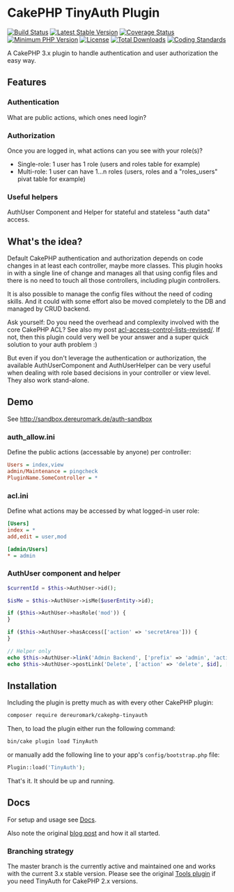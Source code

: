 # CakePHP TinyAuth Plugin

[![Build Status](https://api.travis-ci.org/dereuromark/cakephp-tinyauth.svg?branch=master)](https://travis-ci.org/dereuromark/cakephp-tinyauth)
[![Latest Stable Version](https://poser.pugx.org/dereuromark/cakephp-tinyauth/v/stable.svg)](https://packagist.org/packages/dereuromark/cakephp-tinyauth)
[![Coverage Status](https://coveralls.io/repos/dereuromark/cakephp-tinyauth/badge.svg)](https://coveralls.io/r/dereuromark/cakephp-tinyauth)
[![Minimum PHP Version](http://img.shields.io/badge/php-%3E%3D%205.5-8892BF.svg)](https://php.net/)
[![License](https://poser.pugx.org/dereuromark/cakephp-tinyauth/license.svg)](https://packagist.org/packages/dereuromark/cakephp-tinyauth)
[![Total Downloads](https://poser.pugx.org/dereuromark/cakephp-tinyauth/d/total.svg)](https://packagist.org/packages/dereuromark/cakephp-tinyauth)
[![Coding Standards](https://img.shields.io/badge/cs-PSR--2--R-yellow.svg)](https://github.com/php-fig-rectified/fig-rectified-standards)

A CakePHP 3.x plugin to handle authentication and user authorization the easy way.

## Features
### Authentication
What are public actions, which ones need login?

### Authorization
Once you are logged in, what actions can you see with your role(s)?

- Single-role: 1 user has 1 role (users and roles table for example)
- Multi-role: 1 user can have 1...n roles (users, roles and a "roles_users" pivat table for example)

### Useful helpers
AuthUser Component and Helper for stateful and stateless "auth data" access.

## What's the idea?
Default CakePHP authentication and authorization depends on code changes in at least each controller, maybe more classes.
This plugin hooks in with a single line of change and manages all that using config files and there is no need to touch all those controllers, including plugin controllers.

It is also possible to manage the config files without the need of coding skills. And it could with some effort also be moved completely to the DB and managed by CRUD backend.

Ask yourself: Do you need the overhead and complexity involved with the core CakePHP ACL? See also my post [acl-access-control-lists-revised/](http://www.dereuromark.de/2015/01/06/acl-access-control-lists-revised/).
If not, then this plugin could very well be your answer and a super quick solution to your auth problem :)

But even if you don't leverage the authentication or authorization, the available AuthUserComponent and AuthUserHelper
can be very useful when dealing with role based decisions in your controller or view level. They also work stand-alone.


## Demo
See http://sandbox.dereuromark.de/auth-sandbox

### auth_allow.ini
Define the public actions (accessable by anyone) per controller:
```ini
Users = index,view
admin/Maintenance = pingcheck
PluginName.SomeController = *
```

### acl.ini
Define what actions may be accessed by what logged-in user role:
```ini
[Users]
index = *
add,edit = user,mod

[admin/Users]
* = admin
```

### AuthUser component and helper
```php
$currentId = $this->AuthUser->id();

$isMe = $this->AuthUser->isMe($userEntity->id);

if ($this->AuthUser->hasRole('mod')) {
} 

if ($this->AuthUser->hasAccess(['action' => 'secretArea'])) {
}

// Helper only
echo $this->AuthUser->link('Admin Backend', ['prefix' => 'admin', 'action' => 'index']);
echo $this->AuthUser->postLink('Delete', ['action' => 'delete', $id], ['confirm' => 'Sure?']);
```

## Installation
Including the plugin is pretty much as with every other CakePHP plugin:

```bash
composer require dereuromark/cakephp-tinyauth
```

Then, to load the plugin either run the following command:

```sh
bin/cake plugin load TinyAuth
```

or manually add the following line to your app's `config/bootstrap.php` file:

```php
Plugin::load('TinyAuth');
```

That's it. It should be up and running.

## Docs
For setup and usage see [Docs](/docs).

Also note the original [blog post](http://www.dereuromark.de/2011/12/18/tinyauth-the-fastest-and-easiest-authorization-for-cake2/) and how it all started.

### Branching strategy
The master branch is the currently active and maintained one and works with the current 3.x stable version.
Please see the original [Tools plugin](https://github.com/dereuromark/cakephp-tools) if you need TinyAuth for CakePHP 2.x versions.
